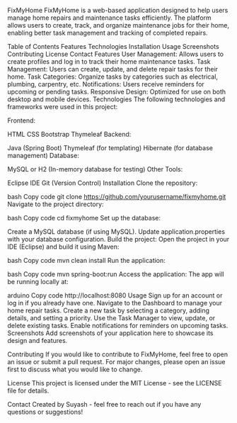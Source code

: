 FixMyHome
FixMyHome is a web-based application designed to help users manage home repairs and maintenance tasks efficiently. The platform allows users to create, track, and organize maintenance jobs for their home, enabling better task management and tracking of completed repairs.

Table of Contents
Features
Technologies
Installation
Usage
Screenshots
Contributing
License
Contact
Features
User Management: Allows users to create profiles and log in to track their home maintenance tasks.
Task Management: Users can create, update, and delete repair tasks for their home.
Task Categories: Organize tasks by categories such as electrical, plumbing, carpentry, etc.
Notifications: Users receive reminders for upcoming or pending tasks.
Responsive Design: Optimized for use on both desktop and mobile devices.
Technologies
The following technologies and frameworks were used in this project:

Frontend:

HTML
CSS
Bootstrap
Thymeleaf
Backend:

Java (Spring Boot)
Thymeleaf (for templating)
Hibernate (for database management)
Database:

MySQL or H2 (In-memory database for testing)
Other Tools:

Eclipse IDE
Git (Version Control)
Installation
Clone the repository:

bash
Copy code
git clone https://github.com/yourusername/fixmyhome.git
Navigate to the project directory:

bash
Copy code
cd fixmyhome
Set up the database:

Create a MySQL database (if using MySQL).
Update application.properties with your database configuration.
Build the project: Open the project in your IDE (Eclipse) and build it using Maven:

bash
Copy code
mvn clean install
Run the application:

bash
Copy code
mvn spring-boot:run
Access the application: The app will be running locally at:

arduino
Copy code
http://localhost:8080
Usage
Sign up for an account or log in if you already have one.
Navigate to the Dashboard to manage your home repair tasks.
Create a new task by selecting a category, adding details, and setting a priority.
Use the Task Manager to view, update, or delete existing tasks.
Enable notifications for reminders on upcoming tasks.
Screenshots
Add screenshots of your application here to showcase its design and features.

Contributing
If you would like to contribute to FixMyHome, feel free to open an issue or submit a pull request. For major changes, please open an issue first to discuss what you would like to change.

License
This project is licensed under the MIT License - see the LICENSE file for details.

Contact
Created by Suyash - feel free to reach out if you have any questions or suggestions!

